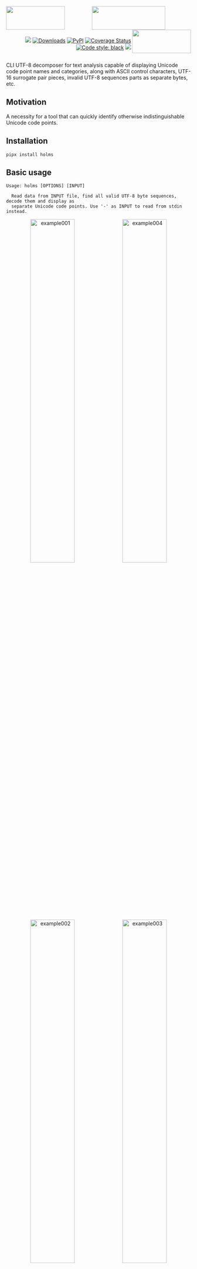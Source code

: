 <h1 align="center">
   <!-- es7s/holms -->
   <a href="##"><img align="left" src="https://s3.eu-north-1.amazonaws.com/dp2.dl/readme/es7s/holms/logo.png?v=2" width="160" height="64"></a>
   <a href="##"><img align="center" src="https://s3.eu-north-1.amazonaws.com/dp2.dl/readme/es7s/holms/label.png" width="200" height="64"></a>
   <a href="##"><img align="right" src="https://s3.eu-north-1.amazonaws.com/dp2.dl/readme/empty.png" width="160" height="64"></a>
</h1>
<div align="right">
 <a href="##"><img src="https://img.shields.io/badge/python-3.10-3776AB?logo=python&logoColor=white&labelColor=333333"></a>
 <a href="https://pepy.tech/project/holms/"><img alt="Downloads" src="https://pepy.tech/badge/holms"></a>
 <a href="https://pypi.org/project/holms/"><img alt="PyPI" src="https://img.shields.io/pypi/v/holms"></a>
 <a href='https://coveralls.io/github/es7s/holms?branch=master'><img src='https://coveralls.io/repos/github/es7s/holms/badge.svg?branch=master' alt='Coverage Status' /></a>
 <a href="https://github.com/psf/black"><img alt="Code style: black" src="https://img.shields.io/badge/code%20style-black-000000.svg"></a>
 <a href="##"><img src="https://wakatime.com/badge/user/8eb9e217-791b-436f-b729-81eb63e84b08/project/018b5923-4968-4029-ae8d-3776792f88d5.svg"></a>
</div>
<br>

CLI UTF-8 decomposer for text analysis capable of displaying Unicode code point
names and categories, along with ASCII control characters, UTF-16 surrogate pair
pieces, invalid UTF-8 sequences parts as separate bytes, etc.


Motivation
---------------------------

A necessity for a tool that can quickly identify otherwise indistinguishable
Unicode code points.


Installation
---------------------------
    pipx install holms


Basic usage
---------------------------

    Usage: holms [OPTIONS] [INPUT]
    
      Read data from INPUT file, find all valid UTF-8 byte sequences, decode them and display as
      separate Unicode code points. Use '-' as INPUT to read from stdin instead.

<div align="center">
  <img alt="example001" width="49%" src="https://github.com/es7s/holms/assets/50381946/df486162-bd47-4a33-ba10-f9a5c932977c">
  <img alt="example004" width="49%" src="https://github.com/es7s/holms/assets/50381946/872a0a88-f09c-41c7-9950-11d77b6eef10">
  <img alt="example002" width="49%" src="https://github.com/es7s/holms/assets/50381946/7d3c899b-bc1a-4731-9680-35acd8c79b31">
  <img alt="example003" width="49%" src="https://github.com/es7s/holms/assets/50381946/cdf8766d-a0ae-430c-8737-fa19b5678589">
</div>

<details>
   <summary>Plain text output</summary>

    > holms -S -u -
    1₂³⅘↉⏨
    0  U+  31 ▕ 1 ▏Nd DIGIT ONE                   
    1  U+2082 ▕ ₂ ▏No SUBSCRIPT TWO               
    4  U+  B3 ▕ ³ ▏No SUPERSCRIPT THREE           
    6  U+2158 ▕ ⅘ ▏No VULGAR FRACTION FOUR FIFTHS
    9  U+2189 ▕ ↉ ▏No VULGAR FRACTION ZERO THIRDS
    c  U+23E8 ▕ ⏨ ▏So DECIMAL EXPONENT SYMBOL

    > holms -S -u -
    aаͣāãâȧäåₐᵃａ
    00  U+  61 ▕ a ▏Ll LATIN SMALL LETTER A                 
    01  U+ 430 ▕ а ▏Ll CYRILLIC SMALL LETTER A              
    03  U+ 363 ▕  ͣ ▏Mn COMBINING LATIN SMALL LETTER A       
    05  U+ 101 ▕ ā ▏Ll LATIN SMALL LETTER A WITH MACRON     
    07  U+  E3 ▕ ã ▏Ll LATIN SMALL LETTER A WITH TILDE      
    09  U+  E2 ▕ â ▏Ll LATIN SMALL LETTER A WITH CIRCUMFLEX
    0b  U+ 227 ▕ ȧ ▏Ll LATIN SMALL LETTER A WITH DOT ABOVE  
    0d  U+  E4 ▕ ä ▏Ll LATIN SMALL LETTER A WITH DIAERESIS  
    0f  U+  E5 ▕ å ▏Ll LATIN SMALL LETTER A WITH RING ABOVE
    11  U+2090 ▕ ₐ ▏Lm LATIN SUBSCRIPT SMALL LETTER A       
    14  U+1D43 ▕ ᵃ ▏Lm MODIFIER LETTER SMALL A              
    17  U+FF41 ▕ａ ▏Ll FULLWIDTH LATIN SMALL LETTER A

    > holms -S -u -
    🌯👄🤡🎈🐳🐍
    00  U+1F32F ▕🌯 ▏So BURRITO          
    04  U+1F444 ▕👄 ▏So MOUTH            
    08  U+1F921 ▕🤡 ▏So CLOWN FACE       
    0c  U+1F388 ▕🎈 ▏So BALLOON          
    10  U+1F433 ▕🐳 ▏So SPOUTING WHALE   
    14  U+1F40D ▕🐍 ▏So SNAKE

    > holms -S -u -
    %‰∞8᪲?¿‽⚠⚠️
    00  U+  25 ▕ % ▏Po PERCENT SIGN           
    01  U+2030 ▕ ‰ ▏Po PER MILLE SIGN         
    04  U+221E ▕ ∞ ▏Sm INFINITY               
    07  U+  38 ▕ 8 ▏Nd DIGIT EIGHT            
    08  U+1AB2 ▕  ᪲ ▏Mn COMBINING INFINITY     
    0b  U+  3F ▕ ? ▏Po QUESTION MARK          
    0c  U+  BF ▕ ¿ ▏Po INVERTED QUESTION MARK
    0e  U+203D ▕ ‽ ▏Po INTERROBANG            
    11  U+26A0 ▕ ⚠ ▏So WARNING SIGN           
    14  U+26A0 ▕ ⚠ ▏So WARNING SIGN           
    17  U+FE0F ▕  ️ ▏Mn VARIATION SELECTOR-16

</details> 


Buffering
---------------------------------

The application works in two modes: **buffered** (the default if INPUT is a
file) and **unbuffered** (default when reading from stdin). Options `-b`/`-u`
explicitly override output mode regardless of the default setting.

In **buffered** mode the result begins to appear only after EOF is encountered
(i.e., the WHOLE file has been read to the buffer). This is suitable for short
and predictable inputs and produces the most compact output with fixed column
sizes.

The **unbuffered** mode comes in handy when input is an endless piped stream:
the results will be displayed in real time, as soon as the type of each byte
sequence is determined, but the output column widths are not fixed and can vary
as the process goes further.

> Despite the name, the app actually uses tiny (4 bytes) input buffer, but it's
> the only way to handle UTF-8 stream and distinguish valid sequences from broken
> ones; in truly unbuffered mode the output would consist of ASCII-7 characters
> (`0x00`-`0x7F`) and unrecognized binary data (`0x80`-`0xFF`) only, which is not
> something the application was made for.


Configuration / Advanced usage
----------------------------------

    Options:
      -b, --buffered / -u, --unbuffered
                                      Explicitly set to wait for EOF before processing the output
                                      (buffered), or to stream the results in parallel with reading, as
                                      soon as possible (unbuffered). See BUFFERING section above for the
                                      details.
      -m, --merge                     Replace all sequences of repeating characters with one of each,
                                      together with initial length of the sequence.
      -g, --group                     Group the input by code points (=count unique), sort descending
                                      and display counts instead of normal output. Implies '--merge' and
                                      forces buffered mode. Specifying the option twice ('-gg') results
                                      in grouping by code point category instead, while doing it thrice
                                      ('-ggg') makes the app group the input by super categories.
      -f, --format                    Comma-separated list of columns to show (order is preserved). Run
                                      'holms --legend' to see the details.
      -F, --full                      Display ALL columns.
      -S, --static                    Do not shrink columns by collapsing the prefix when possible.
      -c, --color / -C, --no-color    Explicitly turn colored results on or off; if not specified, will
                                      be selected automatically depending on the type and capabilities
                                      of receiving device (e.g. colors will be enabled for a terminal
                                      emulator and disabled for piped/redirected output).
      --decimal                       Use decimal byte offsets instead of hexadecimal.
      -L, --legend                    Show detailed info on an output format and code point category
                                      chromacoding, and exit.
      -V, --version                   Show the version and exit.
      -?, --help                      Show this message and exit. 


Examples
--------------------------

### Output column selection

Option `-f`/`--filter` can be used to specify what columns to display. As an
alternative, there is an `-F`/`--full` option that enables displaying of all
currently available columns.

<details>
  <summary><b>Column availability depending on operating mode</b></summary>

  <div align="center">
    <img alt="example010" src="https://github.com/es7s/holms/assets/50381946/64222b0d-c01f-4481-a513-531796612e63">
  </div>
</details>

Also `-m`/`--merge` option is demonstrated, which tells the app to collapse
repetitive characters into one line of the output while counting them:

<div align="center">
  <img alt="example005" src="https://github.com/es7s/holms/assets/50381946/2de147ad-751f-4e68-a7ab-615db7bce9c8">
</div>

<details>
   <summary>Plain text output</summary>

    > holms -m -S phpstan.txt
     
    000  U+2B ▕ + ▏    Sm PLUS SIGN               
    001+ U+2D ▕ - ▏27× Pd HYPHEN-MINUS            
    01c  U+2B ▕ + ▏    Sm PLUS SIGN               
    01d  U+20 ▕ ␣ ▏    Zs SPACE                   
    01e  U+2B ▕ + ▏    Sm PLUS SIGN               
    01f+ U+2D ▕ - ▏27× Pd HYPHEN-MINUS            
    03a  U+2B ▕ + ▏    Sm PLUS SIGN               
    03b  U+ A ▕ ↵ ▏    Cc ASCII C0 [LF] LINE FEED 
    03c  U+7C ▕ | ▏    Sm VERTICAL LINE           
    03d+ U+20 ▕ ␣ ▏27× Zs SPACE                   
    ...

</details>

### Reading from pipeline

There is an official Unicode Consortium data file included in the repository for
test purposes, named [confusables.txt](tests/data/confusables.txt). In the next
example we extract line **#3620** using `sed`, delete all TAB (`0x08`) characters
and feed the result to the application. The result demonstrates various Unicode
dot/bullet code points:

<div align="center">
    <img alt="example006" src="https://github.com/es7s/holms/assets/50381946/54f6127e-0796-4531-9840-f6fddb11efce">
</div>

<details>
   <summary>Plain text output</summary>

    > sed confusables.txt -Ee 'sg' -e '3620!d' |
        holms -S -
    00  U+   B7 ▕ · ▏Po MIDDLE DOT                          
    02  U+ 1427 ▕ ᐧ ▏Lo CANADIAN SYLLABICS FINAL MIDDLE DOT
    05  U+  387 ▕ · ▏Po GREEK ANO TELEIA                    
    07  U+ 2022 ▕ • ▏Po BULLET                              
    0a  U+ 2027 ▕ ‧ ▏Po HYPHENATION POINT                   
    0d  U+ 2219 ▕ ∙ ▏Sm BULLET OPERATOR                     
    10  U+ 22C5 ▕ ⋅ ▏Sm DOT OPERATOR                        
    13  U+ 30FB ▕・ ▏Po KATAKANA MIDDLE DOT                 
    16  U+10101 ▕ 𐄁 ▏Po AEGEAN WORD SEPARATOR DOT           
    1a  U+ FF65 ▕ ･ ▏Po HALFWIDTH KATAKANA MIDDLE DOT       
    1d  U+    A ▕ ↵ ▏Cc ASCII C0 [LF] LINE FEED

</details>

### Code points / categories statistics

`-g`/`--group` option can be used to count unique code points, and to compute
the occurrence rate of each one:

<div align="center">
  <img alt="example008" src="https://github.com/es7s/holms/assets/50381946/b7d5b1d2-a78f-4597-8ebb-38b99f733ea1">
</div>

<details>
   <summary>Plain text output</summary>

    > holms -g -S ./tests/data/confusables.txt
       
    U+   20 ▕ ␣ ▏   13% ▍   62732× Zs SPACE                                                                               
    U+    9 ▕ ⇥ ▏  7.3% ▏   36745× Cc ASCII C0 [HT] HORIZONTAL TABULATION                                                 
    U+   41 ▕ A ▏  6.1% ▏   30555× Lu LATIN CAPITAL LETTER A                                                              
    U+   49 ▕ I ▏  5.2% ▏   26063× Lu LATIN CAPITAL LETTER I                                                              
    U+   45 ▕ E ▏  5.0% ▏   24992× Lu LATIN CAPITAL LETTER E                                                              
    U+   54 ▕ T ▏  3.7%     18776× Lu LATIN CAPITAL LETTER T                                                              
    U+   4C ▕ L ▏  3.7%     18763× Lu LATIN CAPITAL LETTER L                                                              
    U+ 200E ▕   ▏  3.7%     18494× Cf LEFT-TO-RIGHT MARK                                                                  
    U+    A ▕ ↵ ▏  2.9%     14609× Cc ASCII C0 [LF] LINE FEED                                                             
    U+   43 ▕ C ▏  2.9%     14450× Lu LATIN CAPITAL LETTER C                                                              
    ...

</details>

When used twice (`-gg`) or thrice (`-ggg`), the application groups the input by
code point category or code point super category, respectively, which can be used
e.g. for frequency domain analysis:

<div align="center">
  <img alt="example011" src="https://github.com/es7s/holms/assets/50381946/0859b908-58d3-4f02-85d3-583fd78d3d68">
  <img alt="example012" src="https://github.com/es7s/holms/assets/50381946/0a15f532-bbe1-488b-bea5-384326a3eff4">
</div>

<details>
   <summary>Plain text output</summary>

    > holms -gg -S ./tests/data/confusables.txt
     
      53% █████▎     266233× Lu Uppercase_Letter      
      13% █▎          62748× Zs Space_Separator       
      10% █           51356× Cc Control               
     8.5% ▊           42511× Nd Decimal_Number        
     3.7% ▎           18497× Cf Format                
     3.0% ▎           14832× Lo Other_Letter          
     2.0% ▏            9778× Sm Math_Symbol           
     1.8% ▏            9261× Pe Close_Punctuation     
     1.8% ▏            9259× Ps Open_Punctuation      
     1.5% ▏            7525× Po Other_Punctuation     
    ...

    > holms -ggg -S ./tests/data/confusables.txt
     
      57% █████▋     284074× L Letter      
      14% █▍          69853× C Other       
      13% █▎          62750× Z Separator   
     8.5% ▊           42796× N Number      
     5.9% ▌           29571× P Punctuation 
     2.2% ▏           11072× S Symbol      
     0.2%               965× M Mark        

</details>

### In-place type highlighting

When `--format` is specified exactly as a single `char` column: `--format=char`,
the application omits all the columns and prints the original file contents,
while highligting each character with a color that indicates its' Unicode
category. Note that ASCII control codes, as well as Unicode ones, are kept
untouched and invisible.

<div align="center">
  <img alt="example007" src="https://github.com/es7s/holms/assets/50381946/a29053d9-7da4-4050-a2e8-c8c943a32a2b">
</div>

<details>
   <summary>Plain text output</summary>

    > sed chars.txt -nEe 150,159p |
      holms --format=char -S -
    ‰ ‱ ′ ″ ‴ ‵ ‶ ‷ ‸ ‹ › ※ ‼ ‽ ‾ ‿
    ⁀ ⁁ ⁂ ⁃ ⁄ ⁅ ⁆ ⁇ ⁈ ⁉ ⁊ ⁋ ⁌ ⁍ ⁎ ⁏
    ⁐ ⁑ ⁒ ⁓ ⁔ ⁕ ⁖ ⁗ ⁘ ⁙ ⁚ ⁛ ⁜ ⁝ ⁞
    ⁰ ⁱ   ⁴ ⁵ ⁶ ⁷ ⁸ ⁹ ⁺ ⁻ ⁼ ⁽ ⁾ ⁿ
    ₀ ₁ ₂ ₃ ₄ ₅ ₆ ₇ ₈ ₉ ₊ ₋ ₌ ₍ ₎
    ₐ ₑ ₒ ₓ ₔ ₕ ₖ ₗ ₘ ₙ ₚ ₛ ₜ
          ₣ ₤         ₩ ₪ ₫ €
      ₱ ₲ ₳   ₵       ₹ ₺     ₽   ₿
      ⃐   ⃑   ⃒   ⃓   ⃔   ⃕   ⃖   ⃗   ⃘   ⃙   ⃚   ⃛   ⃜  ⃝   ⃞   ⃟
      ⃠   ⃡  ⃢   ⃣   ⃤   ⃥   ⃦   ⃧    ⃨   ⃩   ⃪   ⃫   ⃬   ⃭   ⃮   ⃯

</details>

### ASCII C0 / C1 details

While developing the application I encountered strange (as it seemed to be at
the beginning) behaviour of Python interpreter, which encoded C1 control bytes
as two bytes of UTF-8, while C0 control bytes were displayed as sole bytes, like
it would have been encoded in a plain ASCII. Then there was a bit of researching
done.

According to [ISO/IEC 6429 (ECMA-48)](https://www.iso.org/standard/12782.html),
there are two types of ASCII control codes (to be precise, much more, but for
our purposes it's mostly irrelevant) — C0 and C1. The first one includes ASCII
code points `0x00`-`0x1F` and `0x7F` (some authors also include a regular space
character `0x20` in this list), and the characteristic property of this type is
that all C0 code points are encoded in UTF-8 **exactly the same** as they do in
7-bit US-ASCII ([ISO/IEC 646](https://www.iso.org/standard/4777.html)). This
helps to disambiguate exactly what type of encoding is used even for broken byte
sequences, considering the task is to tell if a byte represents sole code point
or is actually a part of multibyte UTF-8 sequence.

However, C1 control codes are represented by `0x80`-`0x9F` bytes, which also are
valid bytes for multibyte UTF-8 sequences. In order to distinguish the first
type from the second UTF-8 encodes them as two-byte sequences instead (`0x80` →
`0xC280`, etc.); also this applies not only to control codes, but to all other
[ISO/IEC 8859](https://www.iso.org/standard/28245.html) code points starting
from `0x80`.

With this in mind, let's see how the application reflects these differences.
First command produces several 8-bit ASCII C1 control codes, which are
classified as raw binary/non-UTF-8 data, while the second command's output
consists of the very same code points but being encoded in UTF-8 (thanks to
Python's full transparent Unicode support, we don't even need to bother much
about the encodings and such):

<div align="center">
  <img alt="example013" src="https://github.com/es7s/holms/assets/50381946/b8448375-552f-443f-a347-8e9741ec7cf6">
</div>

<details>
   <summary>Plain text output</summary>

    > printf '\x80\x90\x9f' |
    holms --format=raw,number,char,type,name -S -
    0x       80      --  ▕ ▯ ▏-- NON UTF-8 BYTE 0x80
    0x       90      --  ▕ ▯ ▏-- NON UTF-8 BYTE 0x90
    0x       9f      --  ▕ ▯ ▏-- NON UTF-8 BYTE 0x9F
    > python -c 'print("\x80\x90\x9f", end="")' |
        holms --format=raw,number,char,type,name -S -
    0x    c2 80 U+    80 ▕ ▯ ▏Cc ASCII C1 [PC] PADDING CHARACTER
    0x    c2 90 U+    90 ▕ ▯ ▏Cc ASCII C1 [DCS] DEVICE CONTROL STRING
    0x    c2 9f U+    9F ▕ ▯ ▏Cc ASCII C1 [APC] APPLICATION PROGRAM COMMAND

</details>

Legend
------------------

The image below illustrates the color scheme developed for the app specifically,
to simplify distinguishing code points of one category from others.

<div align="center">
  <img alt="example009" src="https://github.com/es7s/holms/assets/50381946/6d7f9372-fe20-4e04-a9ab-9018f60648df">
</div>

Most frequently encountering control codes also have a unique character
replacements, which allows to recognize them without reading the label or
memorizing code point identifiers:

<div align="center">
  <img alt="example014" src="https://github.com/es7s/holms/assets/50381946/609e4c3b-3aad-42b4-91d1-8007dd15bb1b">
</div>

Changelog
------------------

[CHANGES.rst](CHANGES.rst)
